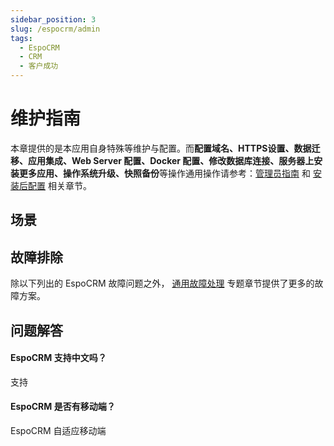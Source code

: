 ```yaml
---
sidebar_position: 3
slug: /espocrm/admin
tags:
  - EspoCRM
  - CRM
  - 客户成功
---
```



# 维护指南

本章提供的是本应用自身特殊等维护与配置。而**配置域名、HTTPS设置、数据迁移、应用集成、Web Server 配置、Docker 配置、修改数据库连接、服务器上安装更多应用、操作系统升级、快照备份**等操作通用操作请参考：[管理员指南](../administrator) 和 [安装后配置](../install/setup) 相关章节。

## 场景

## 故障排除

除以下列出的 EspoCRM 故障问题之外， [通用故障处理](../troubleshoot) 专题章节提供了更多的故障方案。 

## 问题解答

#### EspoCRM 支持中文吗？

支持

#### EspoCRM 是否有移动端？

EspoCRM  自适应移动端
